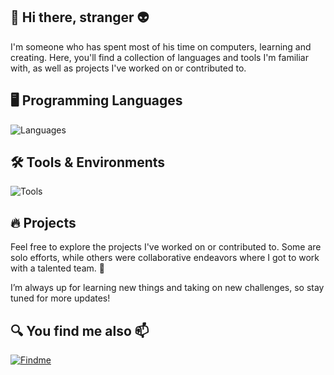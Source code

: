 ## 👋 Hi there, stranger 👽

I'm someone who has spent most of his time on computers, learning and creating. Here, you'll find a collection of languages and tools I'm familiar with, as well as projects I've worked on or contributed to. 

## 🖥️ Programming Languages 
![Languages](https://skillicons.dev/icons?i=c,cs,cpp,java,js,html,css,py,ruby,kotlin,powershell)

## 🛠️ Tools & Environments

![Tools](https://skillicons.dev/icons?i=arduino,androidstudio,graphql,apollo,mysql,firebase,postman,qt,nodejs,vscode,unreal,ableton,aws,azure,cloudflare)

## 🔥 Projects 

Feel free to explore the projects I've worked on or contributed to. Some are solo efforts, while others were collaborative endeavors where I got to work with a talented team. 👯

I’m always up for learning new things and taking on new challenges, so stay tuned for more updates!

## 🔍 You find me also 📫
[![Findme](https://skillicons.dev/icons?i=linkedin)](https://www.linkedin.com/in/topi-ilmasti/)

<!--
**SUPPlS/SUPPlS** is a ✨ _special_ ✨ repository because its `README.md` (this file) appears on your GitHub profile.

Here are some ideas to get you started:

- 🔭 I’m currently working on ...
- 🌱 I’m currently learning ...
- 👯 I’m looking to collaborate on ...
- 🤔 I’m looking for help with ...
- 💬 Ask me about ...
- 📫 How to reach me: ...
- 😄 Pronouns: ...
- ⚡ Fun fact: ...
-->
